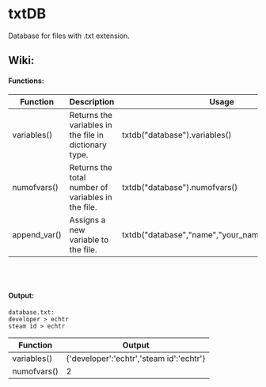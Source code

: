 # txtDB
Database for files with .txt extension.
<br>

## Wiki:

#### Functions:

| Function | Description | Usage |
| --- | --- | --- |
| variables() | Returns the variables in the file in dictionary type. | txtdb("database").variables() |
| numofvars() | Returns the total number of variables in the file. | txtdb("database").numofvars() |
| append_var() | Assigns a new variable to the file. | txtdb("database","name","your_name").append_var() |

<br>
<br>

#### Output:

```
database.txt:
developer > echtr
steam id > echtr
```

| Function | Output |
| --- | --- |
| variables() | {'developer':'echtr','steam id':'echtr'} |
| numofvars() | 2 |

